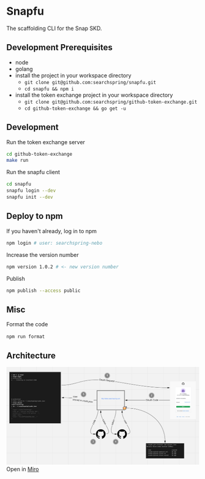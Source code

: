 # Snapfu

The scaffolding CLI for the Snap SKD.

## Development Prerequisites

-   node
-   golang
-   install the project in your workspace directory
    -   `git clone git@github.com:searchspring/snapfu.git`
    -   `cd snapfu && npm i`
-   install the token exchange project in your workspace directory
    -   `git clone git@github.com:searchspring/github-token-exchange.git`
    -   `cd github-token-exchange && go get -u`

## Development

Run the token exchange server

```bash
cd github-token-exchange
make run
```

Run the snapfu client

```bash
cd snapfu
snapfu login --dev
snapfu init --dev
```

## Deploy to npm

If you haven't already, log in to npm

```bash
npm login # user: searchspring-nebo
```

Increase the version number

```bash
npm version 1.0.2 # <- new version number
```

Publish

```bash
npm publish --access public
```

## Misc

Format the code

`npm run format`

## Architecture

<img src="architecture.png">
Open in <a href="https://miro.com/app/board/o9J_km-MoYk=/?moveToWidget=3074457349590531586&cot=12">Miro</a>
